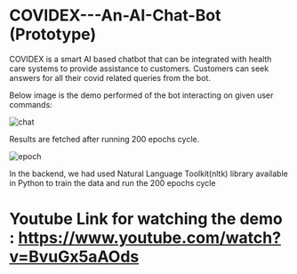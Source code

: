 # COVIDEX---An-AI-Chat-Bot (Prototype)

COVIDEX is a smart AI based chatbot that can be integrated with health care systems to provide assistance to customers. Customers can seek answers for all their covid related queries from the bot.

Below image is the demo performed of the bot interacting on given user commands:

![chat](https://user-images.githubusercontent.com/25987777/122128959-fa7bf580-ce52-11eb-9d5e-ea76eedd820b.png)


Results are fetched after running 200 epochs cycle.

![epoch](https://user-images.githubusercontent.com/25987777/122128969-01a30380-ce53-11eb-9f99-7c604b61be16.png)

In the backend, we had used Natural Language Toolkit(nltk) library available in Python to train the data and run the 200 epochs cycle

# Youtube Link for watching the demo : https://www.youtube.com/watch?v=BvuGx5aAOds
